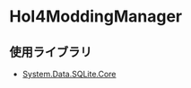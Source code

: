# HoI4ModdingManager
## 使用ライブラリ
* [System.Data.SQLite.Core](https://www.nuget.org/packages/System.Data.SQLite.Core/)
